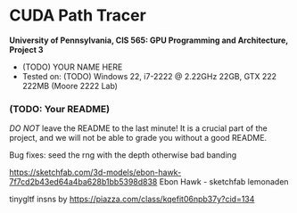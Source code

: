CUDA Path Tracer
================

**University of Pennsylvania, CIS 565: GPU Programming and Architecture, Project 3**

* (TODO) YOUR NAME HERE
* Tested on: (TODO) Windows 22, i7-2222 @ 2.22GHz 22GB, GTX 222 222MB (Moore 2222 Lab)

### (TODO: Your README)

*DO NOT* leave the README to the last minute! It is a crucial part of the
project, and we will not be able to grade you without a good README.


Bug fixes:
seed the rng with the depth otherwise bad banding


https://sketchfab.com/3d-models/ebon-hawk-7f7cd2b43ed64a4ba628b1bb5398d838
Ebon Hawk - sketchfab lemonaden


tinygltf insns by https://piazza.com/class/kqefit06npb37y?cid=134
